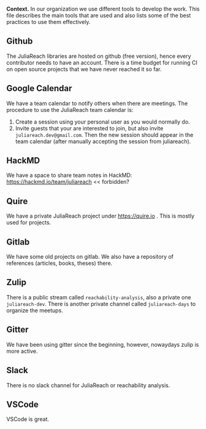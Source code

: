 **Context.** In our organization we use different tools to develop the work. This file describes the main tools that are used and also lists some of the best practices to use them effectively.

## Github

The JuliaReach libraries are hosted on github (free version), hence every contributor needs to have an account.
There is a time budget for running CI on open source projects that we have never reached it so far.

## Google Calendar

We have a team calendar to notify others when there are meetings. The procedure to use the JuliaReach team calendar is:

1) Create a session using your personal user as you would normally do.
2) Invite guests that your are interested to join, but also invite `juliareach.dev@gmail.com`. Then the new session should appear in the team calendar (after manually accepting the session from juliareach).

## HackMD

We have a space to share team notes in HackMD: https://hackmd.io/team/juliareach << forbidden?

## Quire

We have a private JuliaReach project under https://quire.io . This is mostly used for projects. 

## Gitlab

We have some old projects on gitlab. We also have a repository of references (articles, books, theses) there.

## Zulip

There is a public stream called `reachability-analysis`, also a private one `juliareach-dev`. There is another private channel called `juliareach-days` to organize the meetups.

## Gitter

We have been using gitter since the beginning, however, nowaydays zulip is more active.

## Slack

There is no slack channel for JuliaReach or reachability analysis.

## VSCode

VSCode is great.
